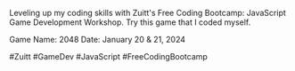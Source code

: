 Leveling up my coding skills with Zuitt's Free Coding Bootcamp: JavaScript Game Development Workshop. 
Try this game that I coded myself.

Game Name: 2048
Date: January 20 & 21, 2024

#Zuitt #GameDev #JavaScript #FreeCodingBootcamp
